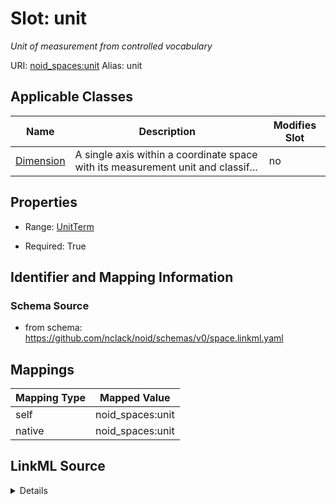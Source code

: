 

# Slot: unit 


_Unit of measurement from controlled vocabulary_





URI: [noid_spaces:unit](https://github.com/nclack/noid/schemas/space.v0.context.jsonldunit)
Alias: unit

<!-- no inheritance hierarchy -->





## Applicable Classes

| Name | Description | Modifies Slot |
| --- | --- | --- |
| [Dimension](Dimension.md) | A single axis within a coordinate space with its measurement unit and classif... |  no  |







## Properties

* Range: [UnitTerm](UnitTerm.md)

* Required: True





## Identifier and Mapping Information







### Schema Source


* from schema: https://github.com/nclack/noid/schemas/v0/space.linkml.yaml




## Mappings

| Mapping Type | Mapped Value |
| ---  | ---  |
| self | noid_spaces:unit |
| native | noid_spaces:unit |




## LinkML Source

<details>
```yaml
name: unit
description: Unit of measurement from controlled vocabulary
from_schema: https://github.com/nclack/noid/schemas/v0/space.linkml.yaml
rank: 1000
alias: unit
owner: Dimension
domain_of:
- Dimension
range: UnitTerm
required: true

```
</details>